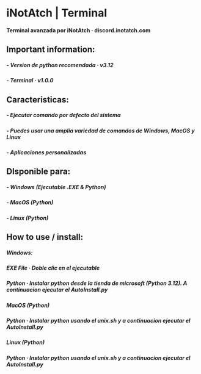 # iNotAtch | Terminal
#### Terminal avanzada por iNotAtch · discord.inotatch.com

## Important information:
##### - Version de python recomendada · v3.12
##### - Terminal · v1.0.0

## Caracteristicas:
##### - Ejecutar comando por defecto del sistema
##### - Puedes usar una amplia variedad de comandos de Windows, MacOS y Linux 
##### - Aplicaciones personalizadas

## DIsponible para:
##### - Windows (Ejecutable .EXE & Python)
##### - MacOS (Python)
##### - Linux (Python)

## How to use / install:
##### Windows:
##### EXE File · Doble clic en el ejecutable
##### Python · Instalar python desde la tienda de microsoft (Python 3.12). A continuacion ejecutar el AutoInstall.py

##### MacOS (Python)
##### Python · Instalar python usando el unix.sh y a continuacion ejecutar el AutoInstall.py

##### Linux (Python)
##### Python · Instalar python usando el unix.sh y a continuacion ejecutar el AutoInstall.py
